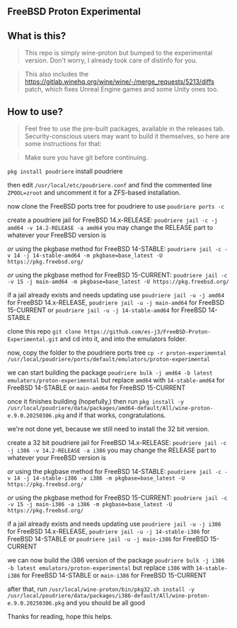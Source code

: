 ## FreeBSD Proton Experimental

## What is this?
> This repo is simply wine-proton but bumped to the experimental version. Don't worry, I already took care of distinfo for you.

> This also includes the https://gitlab.winehq.org/wine/wine/-/merge_requests/5213/diffs patch, which fixes Unreal Engine games and some Unity ones too.

## How to use?
> Feel free to use the pre-built packages, available in the releases tab. Security-conscious users may want to build it themselves, so here are some instructions for that:

> Make sure you have git before continuing.

```pkg install poudriere``` install poudriere

then edit ```/usr/local/etc/poudriere.conf``` and find the commented line ```ZPOOL=zroot``` and uncomment it for a ZFS-based installation.

now clone the FreeBSD ports tree for poudriere to use ```poudriere ports -c```

create a poudriere jail for FreeBSD 14.x-RELEASE: ```poudriere jail -c -j amd64 -v 14.2-RELEASE -a amd64``` you may change the RELEASE part to whatever your FreeBSD version is

*or* using the pkgbase method for FreeBSD 14-STABLE: ```poudriere jail -c -v 14 -j 14-stable-amd64 -m pkgbase=base_latest -U https://pkg.freebsd.org/```

*or* using the pkgbase method for FreeBSD 15-CURRENT: ```poudriere jail -c -v 15 -j main-amd64 -m pkgbase=base_latest -U https://pkg.freebsd.org/```

if a jail already exists and needs updating use ```poudriere jail -u -j amd64``` for FreeBSD 14.x-RELEASE, ```poudriere jail -u -j main-amd64``` for FreeBSD 15-CURRENT or ```poudriere jail -u -j 14-stable-amd64``` for FreeBSD 14-STABLE

clone this repo ```git clone https://github.com/es-j3/FreeBSD-Proton-Experimental.git``` and cd into it, and into the emulators folder.

now, copy the folder to the poudriere ports tree ```cp -r proton-experimental /usr/local/poudriere/ports/default/emulators/proton-experimental``` 

we can start building the package ```poudriere bulk -j amd64 -b latest emulators/proton-experimental``` but replace ```amd64``` with ```14-stable-amd64``` for FreeBSD 14-STABLE or ```main-amd64``` for FreeBSD 15-CURRENT

once it finishes building (hopefully,) then run ```pkg install -y /usr/local/poudriere/data/packages/amd64-default/All/wine-proton-e.9.0.20250306.pkg``` and if that works, congratulations. 

we're not done yet, because we still need to install the 32 bit version.

create a 32 bit poudriere jail for FreeBSD 14.x-RELEASE: ```poudriere jail -c -j i386 -v 14.2-RELEASE -a i386``` you may change the RELEASE part to whatever your FreeBSD version is

*or* using the pkgbase method for FreeBSD 14-STABLE: ```poudriere jail -c -v 14 -j 14-stable-i386 -a i386 -m pkgbase=base_latest -U https://pkg.freebsd.org/```

*or* using the pkgbase method for FreeBSD 15-CURRENT: ```poudriere jail -c -v 15 -j main-i386 -a i386 -m pkgbase=base_latest -U https://pkg.freebsd.org/```

if a jail already exists and needs updating use ```poudriere jail -u -j i386``` for FreeBSD 14.x-RELEASE, ```poudriere jail -u -j 14-stable-i386``` for FreeBSD 14-STABLE or ```poudriere jail -u -j main-i386``` for FreeBSD 15-CURRENT

we can now build the i386 version of the package ```poudriere bulk -j i386 -b latest emulators/proton-experimental``` but replace ```i386``` with ```14-stable-i386``` for FreeBSD 14-STABLE or ```main-i386``` for FreeBSD 15-CURRENT

after that, run ```/usr/local/wine-proton/bin/pkg32.sh install -y /usr/local/poudriere/data/packages/i386-default/All/wine-proton-e.9.0.20250306.pkg``` and you should be all good

Thanks for reading, hope this helps.
